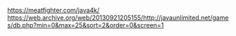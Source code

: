 https://meatfighter.com/java4k/
https://web.archive.org/web/20130921205155/http://javaunlimited.net/games/db.php?min=0&max=25&sort=2&order=0&screen=1